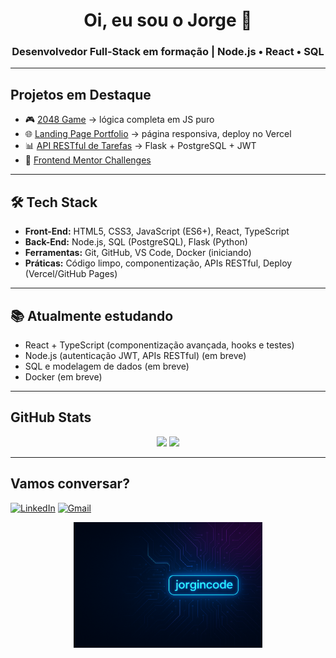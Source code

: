 <!-- README para o perfil do GitHub de Jorginho -->

<h1 align="center">Oi, eu sou o Jorge 👋</h1>
<h3 align="center">Desenvolvedor Full-Stack em formação | Node.js • React • SQL</h3>

---

## Projetos em Destaque
- 🎮 [2048 Game](#) → lógica completa em JS puro
- 🌐 [Landing Page Portfolio](#) → página responsiva, deploy no Vercel
- 📊 [API RESTful de Tarefas](#) → Flask + PostgreSQL + JWT
- 🎨 [Frontend Mentor Challenges](#)

---

## 🛠️ Tech Stack
- **Front-End:** HTML5, CSS3, JavaScript (ES6+), React, TypeScript  
- **Back-End:** Node.js, SQL (PostgreSQL), Flask (Python)  
- **Ferramentas:** Git, GitHub, VS Code, Docker (iniciando)  
- **Práticas:** Código limpo, componentização, APIs RESTful, Deploy (Vercel/GitHub Pages)  

---

## 📚 Atualmente estudando
- React + TypeScript (componentização avançada, hooks e testes)
- Node.js (autenticação JWT, APIs RESTful) (em breve)
- SQL e modelagem de dados (em breve)
- Docker (em breve)

---

## GitHub Stats
<p align="center">
  <img src="https://github-readme-stats.vercel.app/api?username=jorgincode&show_icons=true&theme=radical" height="150"/>
  <img src="https://github-readme-stats.vercel.app/api/top-langs/?username=jorgincode&layout=compact&theme=radical" height="150"/>
</p>

---

## Vamos conversar?
[![LinkedIn](https://img.shields.io/badge/LinkedIn-%230077B5.svg?style=for-the-badge&logo=linkedin&logoColor=white)](https://www.linkedin.com/in/jorge-menezes-jr/)
[![Gmail](https://img.shields.io/badge/Email-D14836?style=for-the-badge&logo=gmail&logoColor=white)](mailto:jgrei.junior@gmail.com)

<p align="center">
  <img src="https://github.com/jorgincode/jorgincode/blob/main/Jorgincode%20Banner_new.png" alt="Jorgincode Banner" width="60%">
</p>
